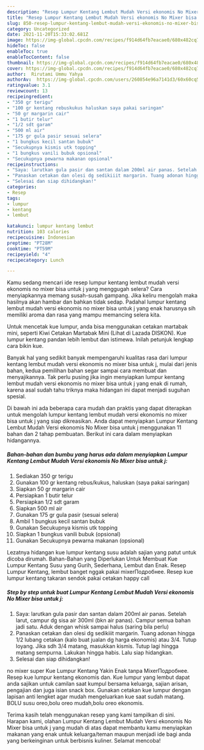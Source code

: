 ```yaml
---
description: "Resep Lumpur Kentang Lembut Mudah Versi ekonomis No Mixer bisa untuk j Anti Gagal"
title: "Resep Lumpur Kentang Lembut Mudah Versi ekonomis No Mixer bisa untuk j Anti Gagal"
slug: 850-resep-lumpur-kentang-lembut-mudah-versi-ekonomis-no-mixer-bisa-untuk-j-anti-gagal
category: Uncategorized
date: 2021-11-20T15:33:02.681Z
image: https://img-global.cpcdn.com/recipes/f914d64fb7eacae0/680x482cq70/lumpur-kentang-lembut-mudah-versi-ekonomis-no-mixer-bisa-untuk-j-foto-resep-utama.jpg
hideToc: false
enableToc: true
enableTocContent: false
thumbnail: https://img-global.cpcdn.com/recipes/f914d64fb7eacae0/680x482cq70/lumpur-kentang-lembut-mudah-versi-ekonomis-no-mixer-bisa-untuk-j-foto-resep-utama.jpg
cover: https://img-global.cpcdn.com/recipes/f914d64fb7eacae0/680x482cq70/lumpur-kentang-lembut-mudah-versi-ekonomis-no-mixer-bisa-untuk-j-foto-resep-utama.jpg
author:  Rirutami Ummu Yahya
authorAv:  https://img-global.cpcdn.com/users/260854e96a7141d3/60x60cq50/avatar.jpg
ratingvalue: 3.1
reviewcount: 13
recipeingredient:
- "350 gr terigu"
- "100 gr kentang rebuskukus haluskan saya pakai saringan"
- "50 gr margarin cair"
- "1 butir telur"
- "1/2 sdt garam"
- "500 ml air"
- "175 gr gula pasir sesuai selera"
- "1 bungkus kecil santan bubuk"
- "Secukupnya kismis utk topping"
- "1 bungkus vanili bubuk opsional"
- "Secukupnya pewarna makanan opsional"
recipeinstructions:
- "Saya: larutkan gula pasir dan santan dalam 200ml air panas. Setelah larut, campur dg sisa air 300ml (bkn air panas). Campur semua bahan jadi satu. Aduk dengan whisk sampai halus (saring bila perlu)"
- "Panaskan cetakan dan olesi dg sedikiiit margarin. Tuang adonan hingga 1/2 lubang cetakan (kalo buat jualan dg harga ekonomis) atau 3/4. Tutup loyang. Jika sdh 3/4 matang, masukkan kismis. Tutup lagi hingga matang sempurna. Lakukan hingga habis. Lalu siap hidangkan."
- "Selesai dan siap dihidangkan!"
categories:
- Resep
tags:
- lumpur
- kentang
- lembut

katakunci: lumpur kentang lembut 
nutrition: 103 calories
recipecuisine: Indonesian
preptime: "PT28M"
cooktime: "PT59M"
recipeyield: "4"
recipecategory: Lunch

---
```



Kamu sedang mencari ide resep lumpur kentang lembut mudah versi ekonomis no mixer bisa untuk j yang menggugah selera? Cara menyiapkannya memang susah-susah gampang. Jika keliru mengolah maka hasilnya akan hambar dan bahkan tidak sedap. Padahal lumpur kentang lembut mudah versi ekonomis no mixer bisa untuk j yang enak harusnya sih memiliki aroma dan rasa yang mampu memancing selera kita.


Untuk mencetak kue lumpur, anda bisa menggunakan cetakan martabak mini, seperti Kiwi Cetakan Martabak Mini (Lihat di Lazada DISKON). Kue lumpur kentang pandan lebih lembut dan istimewa. Inilah petunjuk lengkap cara bikin kue.

Banyak hal yang sedikit banyak mempengaruhi kualitas rasa dari lumpur kentang lembut mudah versi ekonomis no mixer bisa untuk j, mulai dari jenis bahan, kedua pemilihan bahan segar sampai cara membuat dan menyajikannya. Tak perlu pusing jika ingin menyiapkan lumpur kentang lembut mudah versi ekonomis no mixer bisa untuk j yang enak di rumah, karena asal sudah tahu triknya maka hidangan ini dapat menjadi suguhan spesial.


Di bawah ini ada beberapa cara mudah dan praktis yang dapat diterapkan untuk mengolah lumpur kentang lembut mudah versi ekonomis no mixer bisa untuk j yang siap dikreasikan. Anda dapat menyiapkan Lumpur Kentang Lembut Mudah Versi ekonomis No Mixer bisa untuk j menggunakan 11 bahan dan 2 tahap pembuatan. Berikut ini cara dalam menyiapkan hidangannya.

<!--inarticleads1-->

##### Bahan-bahan dan bumbu yang harus ada dalam menyiapkan Lumpur Kentang Lembut Mudah Versi ekonomis No Mixer bisa untuk j:

1. Sediakan 350 gr terigu
1. Gunakan 100 gr kentang rebus/kukus, haluskan (saya pakai saringan)
1. Siapkan 50 gr margarin cair
1. Persiapkan 1 butir telur
1. Persiapkan 1/2 sdt garam
1. Siapkan 500 ml air
1. Gunakan 175 gr gula pasir (sesuai selera)
1. Ambil 1 bungkus kecil santan bubuk
1. Gunakan Secukupnya kismis utk topping
1. Siapkan 1 bungkus vanili bubuk (opsional)
1. Gunakan Secukupnya pewarna makanan (opsional)


Lezatnya hidangan kue lumpur kentang susu adalah sajian yang patut untuk dicoba dirumah. Bahan-Bahan yang Diperlukan Untuk Membuat Kue Lumpur Kentang Susu yang Gurih, Sederhana, Lembut dan Enak. Resep Lumpur Kentang, lembut banget nggak pakai mixerПодробнее. Resep kue lumpur kentang takaran sendok pakai cetakan happy call 

<!--inarticleads2-->

##### Step by step untuk buat Lumpur Kentang Lembut Mudah Versi ekonomis No Mixer bisa untuk j:

1. Saya: larutkan gula pasir dan santan dalam 200ml air panas. Setelah larut, campur dg sisa air 300ml (bkn air panas). Campur semua bahan jadi satu. Aduk dengan whisk sampai halus (saring bila perlu)
1. Panaskan cetakan dan olesi dg sedikiiit margarin. Tuang adonan hingga 1/2 lubang cetakan (kalo buat jualan dg harga ekonomis) atau 3/4. Tutup loyang. Jika sdh 3/4 matang, masukkan kismis. Tutup lagi hingga matang sempurna. Lakukan hingga habis. Lalu siap hidangkan.
1. Selesai dan siap dihidangkan!

no mixer super Kue Lumpur Kentang Yakin Enak tanpa MixerПодробнее. Resep kue lumpur kentang ekonomis dan. Kue lumpur yang lembut dapat anda sajikan untuk camilan saat kumpul bersama keluarga, sajian arisan, pengajian dan juga isian snack box. Gunakan cetakan kue lumpur dengan lapisan anti lengket agar mudah mengeluarkan kue saat sudah matang. BOLU susu oreo,bolu oreo mudah,bolu oreo ekonomis. 

Terima kasih telah menggunakan resep yang kami tampilkan di sini. Harapan kami, olahan Lumpur Kentang Lembut Mudah Versi ekonomis No Mixer bisa untuk j yang mudah di atas dapat membantu kamu menyiapkan makanan yang enak untuk keluarga/teman maupun menjadi ide bagi anda yang berkeinginan untuk berbisnis kuliner. Selamat mencoba!
